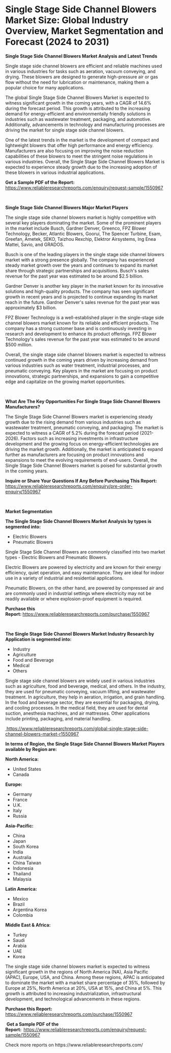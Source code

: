 <p><h1>Single Stage Side Channel Blowers Market Size: Global Industry Overview, Market Segmentation and Forecast (2024 to 2031)</h1></p><p><strong>Single Stage Side Channel Blowers Market Analysis and Latest Trends</strong></p>
<p><p>Single stage side channel blowers are efficient and reliable machines used in various industries for tasks such as aeration, vacuum conveying, and drying. These blowers are designed to generate high-pressure air or gas flow without the need for lubrication or maintenance, making them a popular choice for many applications. </p><p>The global Single Stage Side Channel Blowers Market is expected to witness significant growth in the coming years, with a CAGR of 14.6% during the forecast period. This growth is attributed to the increasing demand for energy-efficient and environmentally friendly solutions in industries such as wastewater treatment, packaging, and automotive. Additionally, advancements in technology and manufacturing processes are driving the market for single stage side channel blowers.</p><p>One of the latest trends in the market is the development of compact and lightweight blowers that offer high performance and energy efficiency. Manufacturers are also focusing on improving the noise reduction capabilities of these blowers to meet the stringent noise regulations in various industries. Overall, the Single Stage Side Channel Blowers Market is expected to experience steady growth due to the increasing adoption of these blowers in various industrial applications.</p></p>
<p><strong>Get a Sample PDF of the Report:&nbsp;</strong> <a href="https://www.reliableresearchreports.com/enquiry/request-sample/1550967">https://www.reliableresearchreports.com/enquiry/request-sample/1550967</a></p>
<p>&nbsp;</p>
<p><strong>Single Stage Side Channel Blowers Major Market Players</strong></p>
<p><p>The single stage side channel blowers market is highly competitive with several key players dominating the market. Some of the prominent players in the market include Busch, Gardner Denver, Greenco, FPZ Blower Technology, Becker, Atlantic Blowers, Goorui, The Spencer Turbine, Esam, Greefan, Ametek, SEKO, Taizhou Rexchip, Elektror Airsystems, Ing Enea Mattei, Savio, and GRADOS.</p><p>Busch is one of the leading players in the single stage side channel blowers market with a strong presence globally. The company has experienced steady market growth over the years and continues to expand its market share through strategic partnerships and acquisitions. Busch's sales revenue for the past year was estimated to be around $2.5 billion.</p><p>Gardner Denver is another key player in the market known for its innovative solutions and high-quality products. The company has seen significant growth in recent years and is projected to continue expanding its market reach in the future. Gardner Denver's sales revenue for the past year was approximately $3 billion.</p><p>FPZ Blower Technology is a well-established player in the single-stage side channel blowers market known for its reliable and efficient products. The company has a strong customer base and is continuously investing in research and development to enhance its product offerings. FPZ Blower Technology's sales revenue for the past year was estimated to be around $500 million.</p><p>Overall, the single stage side channel blowers market is expected to witness continued growth in the coming years driven by increasing demand from various industries such as water treatment, industrial processes, and pneumatic conveying. Key players in the market are focusing on product innovations, strategic partnerships, and expansions to gain a competitive edge and capitalize on the growing market opportunities.</p></p>
<p>&nbsp;</p>
<p><strong>What Are The Key Opportunities For Single Stage Side Channel Blowers Manufacturers?</strong></p>
<p><p>The Single Stage Side Channel Blowers market is experiencing steady growth due to the rising demand from various industries such as wastewater treatment, pneumatic conveying, and packaging. The market is expected to witness a CAGR of 5.2% during the forecast period (2021-2026). Factors such as increasing investments in infrastructure development and the growing focus on energy-efficient technologies are driving the market growth. Additionally, the market is anticipated to expand further as manufacturers are focusing on product innovations and expansions to meet the evolving requirements of end-users. Overall, the Single Stage Side Channel Blowers market is poised for substantial growth in the coming years.</p></p>
<p><strong>Inquire or Share Your Questions If Any Before Purchasing This Report:</strong> <a href="https://www.reliableresearchreports.com/enquiry/pre-order-enquiry/1550967">https://www.reliableresearchreports.com/enquiry/pre-order-enquiry/1550967</a></p>
<p>&nbsp;</p>
<p><strong>Market Segmentation</strong></p>
<p><strong>The Single Stage Side Channel Blowers Market Analysis by types is segmented into:</strong></p>
<p><ul><li>Electric Blowers</li><li>Pneumatic Blowers</li></ul></p>
<p><p>Single Stage Side Channel Blowers are commonly classified into two market types - Electric Blowers and Pneumatic Blowers. </p><p>Electric Blowers are powered by electricity and are known for their energy efficiency, quiet operation, and easy maintenance. They are ideal for indoor use in a variety of industrial and residential applications. </p><p>Pneumatic Blowers, on the other hand, are powered by compressed air and are commonly used in industrial settings where electricity may not be readily available or where explosion-proof equipment is required.</p></p>
<p><strong>Purchase this Report:&nbsp;</strong><a href="https://www.reliableresearchreports.com/purchase/1550967">https://www.reliableresearchreports.com/purchase/1550967</a></p>
<p>&nbsp;</p>
<p><strong>The Single Stage Side Channel Blowers Market Industry Research by Application is segmented into:</strong></p>
<p><ul><li>Industry</li><li>Agriculture</li><li>Food and Beverage</li><li>Medical</li><li>Others</li></ul></p>
<p><p>Single stage side channel blowers are widely used in various industries such as agriculture, food and beverage, medical, and others. In the industry, they are used for pneumatic conveying, vacuum lifting, and wastewater treatment. In agriculture, they help in aeration, irrigation, and grain handling. In the food and beverage sector, they are essential for packaging, drying, and cooling processes. In the medical field, they are used for dental suction, anesthesia machines, and air mattresses. Other applications include printing, packaging, and material handling.</p></p>
<p><a href="https://www.reliableresearchreports.com/global-single-stage-side-channel-blowers-market-r1550967">&nbsp;https://www.reliableresearchreports.com/global-single-stage-side-channel-blowers-market-r1550967</a></p>
<p><strong>In terms of Region, the Single Stage Side Channel Blowers Market Players available by Region are:</strong></p>
<p>
    <p> <strong> North America: </strong>
        <ul>
            <li>United States</li>
            <li>Canada</li>
        </ul>
        </p> 
    <p> <strong> Europe: </strong>
        <ul>
            <li>Germany</li>
            <li>France</li>
            <li>U.K.</li>
            <li>Italy</li>
            <li>Russia</li>
        </ul>
        </p> 
    <p> <strong> Asia-Pacific: </strong>
        <ul>
            <li>China</li>
            <li>Japan</li>
            <li>South Korea</li>
            <li>India</li>
            <li>Australia</li>
            <li>China Taiwan</li>
            <li>Indonesia</li>
            <li>Thailand</li>
            <li>Malaysia</li>
        </ul>
        </p> 
    <p> <strong> Latin America: </strong>
        <ul>
            <li>Mexico</li>
            <li>Brazil</li>
            <li>Argentina Korea</li>
            <li>Colombia</li>
        </ul>
        </p> 
    <p> <strong> Middle East & Africa: </strong>
        <ul>
            <li>Turkey</li>
            <li>Saudi</li>
            <li>Arabia</li>
            <li>UAE</li>
            <li>Korea</li>
        </ul>
    </p>
    </p>
<p><p>The single stage side channel blowers market is expected to witness significant growth in the regions of North America (NA), Asia Pacific (APAC), Europe, USA, and China. Among these regions, APAC is anticipated to dominate the market with a market share percentage of 35%, followed by Europe at 25%, North America at 20%, USA at 15%, and China at 5%. This growth is attributed to increasing industrialization, infrastructural development, and technological advancements in these regions.</p></p>
<p><strong>Purchase this Report: </strong><a href="https://www.reliableresearchreports.com/purchase/1550967">https://www.reliableresearchreports.com/purchase/1550967</a></p>
<p>&nbsp;<strong>Get a Sample PDF of the Report:&nbsp;&nbsp;</strong><a href="https://www.reliableresearchreports.com/enquiry/request-sample/1550967">https://www.reliableresearchreports.com/enquiry/request-sample/1550967</a></p>
<p><strong></strong></p>
<p>Check more reports on https://www.reliableresearchreports.com/</p>